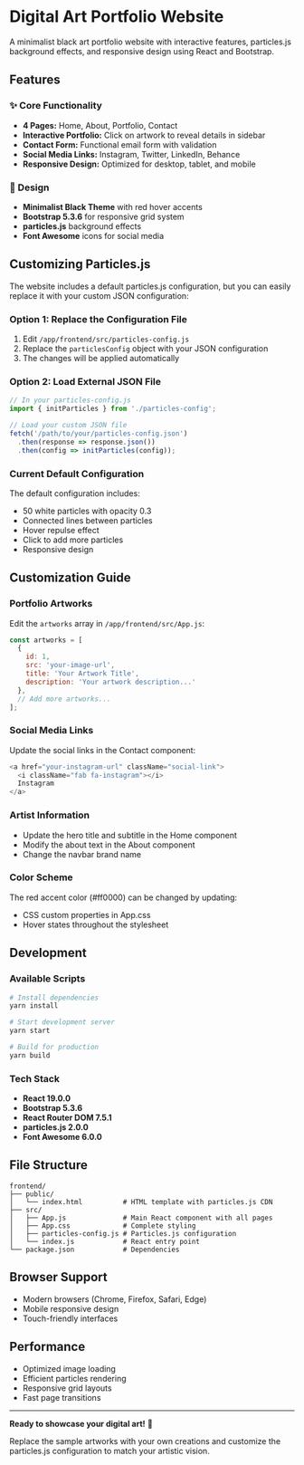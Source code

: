 # Digital Art Portfolio Website

A minimalist black art portfolio website with interactive features, particles.js background effects, and responsive design using React and Bootstrap.

## Features

### ✨ Core Functionality
- **4 Pages:** Home, About, Portfolio, Contact
- **Interactive Portfolio:** Click on artwork to reveal details in sidebar
- **Contact Form:** Functional email form with validation
- **Social Media Links:** Instagram, Twitter, LinkedIn, Behance
- **Responsive Design:** Optimized for desktop, tablet, and mobile

### 🎨 Design
- **Minimalist Black Theme** with red hover accents
- **Bootstrap 5.3.6** for responsive grid system
- **particles.js** background effects
- **Font Awesome** icons for social media

## Customizing Particles.js

The website includes a default particles.js configuration, but you can easily replace it with your custom JSON configuration:

### Option 1: Replace the Configuration File
1. Edit `/app/frontend/src/particles-config.js`
2. Replace the `particlesConfig` object with your JSON configuration
3. The changes will be applied automatically

### Option 2: Load External JSON File
```javascript
// In your particles-config.js
import { initParticles } from './particles-config';

// Load your custom JSON file
fetch('/path/to/your/particles-config.json')
  .then(response => response.json())
  .then(config => initParticles(config));
```

### Current Default Configuration
The default configuration includes:
- 50 white particles with opacity 0.3
- Connected lines between particles
- Hover repulse effect
- Click to add more particles
- Responsive design

## Customization Guide

### Portfolio Artworks
Edit the `artworks` array in `/app/frontend/src/App.js`:
```javascript
const artworks = [
  {
    id: 1,
    src: 'your-image-url',
    title: 'Your Artwork Title',
    description: 'Your artwork description...'
  },
  // Add more artworks...
];
```

### Social Media Links
Update the social links in the Contact component:
```javascript
<a href="your-instagram-url" className="social-link">
  <i className="fab fa-instagram"></i>
  Instagram
</a>
```

### Artist Information
- Update the hero title and subtitle in the Home component
- Modify the about text in the About component
- Change the navbar brand name

### Color Scheme
The red accent color (#ff0000) can be changed by updating:
- CSS custom properties in App.css
- Hover states throughout the stylesheet

## Development

### Available Scripts
```bash
# Install dependencies
yarn install

# Start development server
yarn start

# Build for production
yarn build
```

### Tech Stack
- **React 19.0.0**
- **Bootstrap 5.3.6**
- **React Router DOM 7.5.1**
- **particles.js 2.0.0**
- **Font Awesome 6.0.0**

## File Structure
```
frontend/
├── public/
│   └── index.html          # HTML template with particles.js CDN
├── src/
│   ├── App.js              # Main React component with all pages
│   ├── App.css             # Complete styling
│   ├── particles-config.js # Particles.js configuration
│   └── index.js            # React entry point
└── package.json            # Dependencies
```

## Browser Support
- Modern browsers (Chrome, Firefox, Safari, Edge)
- Mobile responsive design
- Touch-friendly interfaces

## Performance
- Optimized image loading
- Efficient particles rendering
- Responsive grid layouts
- Fast page transitions

---

**Ready to showcase your digital art!** 🎨

Replace the sample artworks with your own creations and customize the particles.js configuration to match your artistic vision.